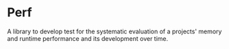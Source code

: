 # Perf
A library to develop test for the systematic evaluation of a projects' memory and runtime performance and its development over time.